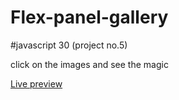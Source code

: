 # Flex-panel-gallery

#javascript 30 (project no.5)

click on the images and see the magic

<a href ="https://flex-panel-gallery-02.netlify.app/">Live preview</a>
